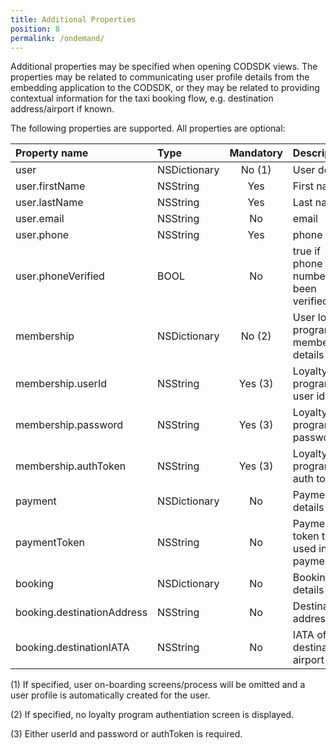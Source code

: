 ```yaml
---
title: Additional Properties
position: 8
permalink: /ondemand/
---
```


Additional properties may be specified when opening CODSDK views. The properties may be related to communicating user profile details from the embedding application to the CODSDK, or they may be related to providing contextual information for the taxi booking flow, e.g. destination address/airport if known.

The following properties are supported. All properties are optional:

|Property name               |Type           |Mandatory|Description                                       |
|:---------------------------|:--------------|:-------:|:-------------------------------------------------|
|user                        |NSDictionary   |No (1)   |User details                                      |
|user.firstName              |NSString       |Yes      |First name                                        |
|user.lastName               |NSString       |Yes      |Last name                                         |
|user.email                  |NSString       |No       |email                                             |
|user.phone                  |NSString       |Yes      |phone                                             |
|user.phoneVerified          |BOOL           |No       |true if phone number has been verified            |
|membership                  |NSDictionary   |No (2)   |User loyalty program membership details           |
|membership.userId           |NSString       |Yes (3)  |Loyalty program user id                           |
|membership.password         |NSString       |Yes (3)  |Loyalty program password                          |
|membership.authToken        |NSString       |Yes (3)  |Loyalty program auth token                        |
|payment                     |NSDictionary   |No       |Payment details                                   |
|paymentToken                |NSString       |No       |Payment token to be used in CC payments           |
|booking                     |NSDictionary   |No       |Booking details                                   |
|booking.destinationAddress  |NSString       |No       |Destination address                               |
|booking.destinationIATA     |NSString       |No       |IATA of the destination airport                   |

(1) If specified, user on-boarding screens/process will be omitted and a user profile is automatically created for the user.

(2) If specified, no loyalty program authentiation screen is displayed.

(3) Either userId and password or authToken is required.
